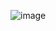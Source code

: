 ![image](https://github.com/ahamedr08/Heart-Failure-Prediction/assets/134275920/be8063b3-cd0d-4b4d-a4f8-7a9ed7a10015)
